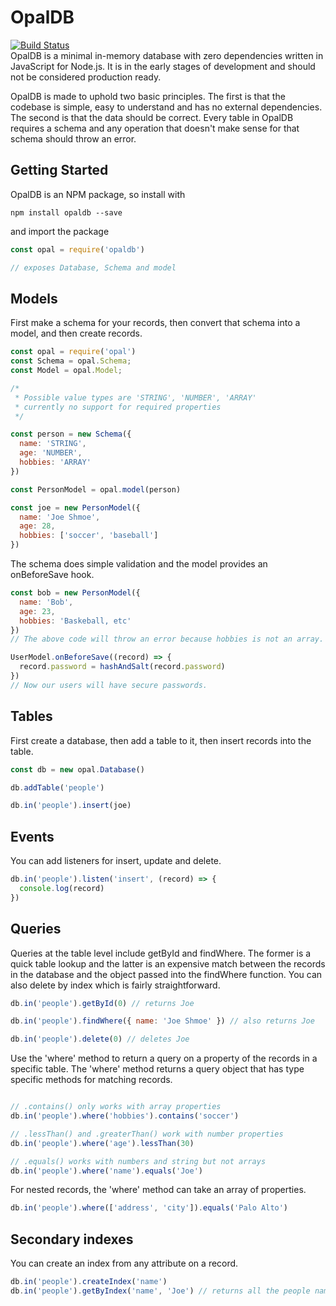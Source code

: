 OpalDB
=======
[![Build Status](https://travis-ci.org/incrediblesound/OpalDB.svg?branch=master)](https://travis-ci.org/incrediblesound/OpalDB)  
OpalDB is a minimal in-memory database with zero dependencies written in JavaScript for Node.js. It is in the early stages of development and should not be considered production ready.

OpalDB is made to uphold two basic principles. The first is that the codebase is simple, easy to understand and has no external dependencies. The second is that the data should be correct. Every table in OpalDB requires a schema and any operation that doesn't make sense for that schema should throw an error.

Getting Started
------
OpalDB is an NPM package, so install with
```shell
npm install opaldb --save
```
and import the package
```javascript
const opal = require('opaldb')

// exposes Database, Schema and model

```

Models
------
First make a schema for your records, then convert that schema into a model, and then create records.
```javascript
const opal = require('opal')
const Schema = opal.Schema;
const Model = opal.Model;

/*
 * Possible value types are 'STRING', 'NUMBER', 'ARRAY'
 * currently no support for required properties
 */

const person = new Schema({
  name: 'STRING',
  age: 'NUMBER',
  hobbies: 'ARRAY'
})

const PersonModel = opal.model(person)

const joe = new PersonModel({
  name: 'Joe Shmoe',
  age: 28,
  hobbies: ['soccer', 'baseball']
})
```
The schema does simple validation and the model provides an onBeforeSave hook.

```javascript
const bob = new PersonModel({
  name: 'Bob',
  age: 23,
  hobbies: 'Baskeball, etc'
})
// The above code will throw an error because hobbies is not an array.

UserModel.onBeforeSave((record) => {
  record.password = hashAndSalt(record.password)
})
// Now our users will have secure passwords.
```

Tables
------

First create a database, then add a table to it, then insert records into the table.

```javascript
const db = new opal.Database()

db.addTable('people')

db.in('people').insert(joe)
```

Events
------

You can add listeners for insert, update and delete.

```javascript
db.in('people').listen('insert', (record) => {
  console.log(record)
})
```

Queries
-------

Queries at the table level include getById and findWhere. The former is a quick table lookup
and the latter is an expensive match between the records in the database and the object passed into
the findWhere function. You can also delete by index which is fairly straightforward.

```javascript
db.in('people').getById(0) // returns Joe

db.in('people').findWhere({ name: 'Joe Shmoe' }) // also returns Joe

db.in('people').delete(0) // deletes Joe
```
Use the 'where' method to return a query on a property of the records in a specific table.
The 'where' method returns a query object that has type specific methods for matching records.
```javascript

// .contains() only works with array properties
db.in('people').where('hobbies').contains('soccer')

// .lessThan() and .greaterThan() work with number properties
db.in('people').where('age').lessThan(30)

// .equals() works with numbers and string but not arrays
db.in('people').where('name').equals('Joe')

```
For nested records, the 'where' method can take an array of properties.

```javascript
db.in('people').where(['address', 'city']).equals('Palo Alto')
```

Secondary indexes
-----------------

You can create an index from any attribute on a record.

```javascript
db.in('people').createIndex('name')
db.in('people').getByIndex('name', 'Joe') // returns all the people named Joe
```
